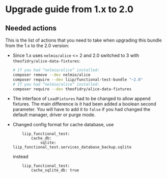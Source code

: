 # Upgrade guide from 1.x to 2.0

## Needed actions
This is the list of actions that you need to take when upgrading this bundle from the 1.x to the 2.0 version:

 *  Since 1.x uses `nelmio/alice` <= 2 and 2.0 switched to 3 with `theofidry/alice-data-fixtures`: 
    ```bash
    # If you had “nelmio/alice” installed:
    composer remove --dev nelmio/alice
    composer require --dev liip/functional-test-bundle "~2.0"
    # If you had “nelmio/alice” installed:
    composer require --dev theofidry/alice-data-fixtures
    ```

 *  The interface of `LoadFixtures` had to be changed to allow append fixtures. The main difference is it had been added
    a boolean second parameter. You will have to add it to `false` if you had changed the default manager, driver
    or purge mode.

 *  Changed config format for cache database, use 
    ```
        liip_functional_test:
            cache_db:
                sqlite: liip_functional_test.services_database_backup.sqlite
    ```
    instead
    ```
        liip_functional_test:
            cache_sqlite_db: true
    ```
